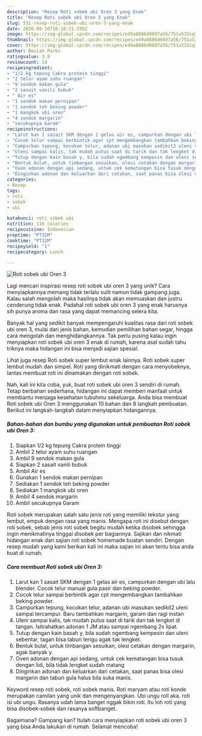 ```yaml
---
description: "Resep Roti sobek ubi Oren 3 yang Enak"
title: "Resep Roti sobek ubi Oren 3 yang Enak"
slug: 531-resep-roti-sobek-ubi-oren-3-yang-enak
date: 2020-08-16T16:18:21.595Z
image: https://img-global.cpcdn.com/recipes/e49a8886d0897a56/751x532cq70/roti-sobek-ubi-oren-3-foto-resep-utama.jpg
thumbnail: https://img-global.cpcdn.com/recipes/e49a8886d0897a56/751x532cq70/roti-sobek-ubi-oren-3-foto-resep-utama.jpg
cover: https://img-global.cpcdn.com/recipes/e49a8886d0897a56/751x532cq70/roti-sobek-ubi-oren-3-foto-resep-utama.jpg
author: Beulah Parks
ratingvalue: 3.9
reviewcount: 14
recipeingredient:
- "1/2 kg tepung Cakra protein tinggi"
- "2 telur ayam suhu ruangan"
- "9 sendok makan gula"
- "2 sasait vanili bubuk"
- " Air es"
- "1 sendok makan pernipan"
- "1 sendok teh beking powder"
- "1 mangkok ubi oren"
- "4 sendok margarin"
- "secukupnya Garam"
recipeinstructions:
- "Larut kan 1 sasait SKM dengan 1 gelas air es, campurkan dengan ubi lalu blender. Cocok telur manual gula pasir dan beking powder."
- "Cocok telur sampai berbintik agar cpt mengembangkan tambahkan beking powder."
- "Campurkan tepung, kocokan telur, adanan ubi masukan sedikit2 uleni sampai tercampur. Baru tambahkan margarin, garam dan ragi instan"
- "Uleni sampai kalis, tak mudah putus saat di tarik dan tak lengket di tangan. Istirahatkan adonan 1 JM atau sampai ngembang 2x lipat."
- "Tutup dengan kain basah y, bila sudah ngembang kempesin dan uleni sebentar, tagan bisa taburi terigu agak tak lengket."
- "Bentuk bulat, untuk timbangan sesuikan, olesi cetakan dengan margarin, agak banyak y."
- "Oven adonan dengan api sedang, untuk cek kematangan bisa tusuk dengan lidi, bila tidak lengket sudah matang"
- "Dinginkan adonan dan keluarkan dari cetakan, saat panas bisa olesi margarin dan taburi gula halus bila suka manis."
categories:
- Resep
tags:
- roti
- sobek
- ubi

katakunci: roti sobek ubi 
nutrition: 116 calories
recipecuisine: Indonesian
preptime: "PT32M"
cooktime: "PT32M"
recipeyield: "1"
recipecategory: Lunch

---
```



![Roti sobek ubi Oren 3](https://img-global.cpcdn.com/recipes/e49a8886d0897a56/751x532cq70/roti-sobek-ubi-oren-3-foto-resep-utama.jpg)

Lagi mencari inspirasi resep roti sobek ubi oren 3 yang unik? Cara menyiapkannya memang tidak terlalu sulit namun tidak gampang juga. Kalau salah mengolah maka hasilnya tidak akan memuaskan dan justru cenderung tidak enak. Padahal roti sobek ubi oren 3 yang enak harusnya sih punya aroma dan rasa yang dapat memancing selera kita.

Banyak hal yang sedikit banyak mempengaruhi kualitas rasa dari roti sobek ubi oren 3, mulai dari jenis bahan, kemudian pemilihan bahan segar, hingga cara mengolah dan menghidangkannya. Tak perlu pusing kalau ingin menyiapkan roti sobek ubi oren 3 enak di rumah, karena asal sudah tahu triknya maka hidangan ini bisa menjadi sajian spesial.

Lihat juga resep Roti sobek super lembut enak lainnya. Roti sobek super lembut mudah dan simpel. Roti yang dinikmati dengan cara menyobeknya, lantas membuat roti ini dinamakan dengan roti sobek.


Nah, kali ini kita coba, yuk, buat roti sobek ubi oren 3 sendiri di rumah. Tetap berbahan sederhana, hidangan ini dapat memberi manfaat untuk membantu menjaga kesehatan tubuhmu sekeluarga. Anda bisa membuat Roti sobek ubi Oren 3 menggunakan 10 bahan dan 8 langkah pembuatan. Berikut ini langkah-langkah dalam menyiapkan hidangannya.

<!--inarticleads1-->

##### Bahan-bahan dan bumbu yang digunakan untuk pembuatan Roti sobek ubi Oren 3:

1. Siapkan 1/2 kg tepung Cakra protein tinggi
1. Ambil 2 telur ayam suhu ruangan
1. Ambil 9 sendok makan gula
1. Siapkan 2 sasait vanili bubuk
1. Ambil  Air es
1. Gunakan 1 sendok makan pernipan
1. Sediakan 1 sendok teh beking powder
1. Sediakan 1 mangkok ubi oren
1. Ambil 4 sendok margarin
1. Ambil secukupnya Garam


Roti sobek merupakan salah satu jenis roti yang memiliki tekstur yang lembut, empuk dengan rasa yang manis. Mengapa roti ini disebut dengan roti sobek, sebab jenis roti sobek begitu mudah ketika disobek sehingga ingin menikmatinya tinggal disobek per bagiannya. Sajikan dan nikmati hidangan enak dari sajian roti sobek homemade buatan sendiri. Dengan resep mudah yang kami berikan kali ini maka sajian ini akan tentu bisa anda buat di rumah. 

<!--inarticleads2-->

##### Cara membuat Roti sobek ubi Oren 3:

1. Larut kan 1 sasait SKM dengan 1 gelas air es, campurkan dengan ubi lalu blender. Cocok telur manual gula pasir dan beking powder.
1. Cocok telur sampai berbintik agar cpt mengembangkan tambahkan beking powder.
1. Campurkan tepung, kocokan telur, adanan ubi masukan sedikit2 uleni sampai tercampur. Baru tambahkan margarin, garam dan ragi instan
1. Uleni sampai kalis, tak mudah putus saat di tarik dan tak lengket di tangan. Istirahatkan adonan 1 JM atau sampai ngembang 2x lipat.
1. Tutup dengan kain basah y, bila sudah ngembang kempesin dan uleni sebentar, tagan bisa taburi terigu agak tak lengket.
1. Bentuk bulat, untuk timbangan sesuikan, olesi cetakan dengan margarin, agak banyak y.
1. Oven adonan dengan api sedang, untuk cek kematangan bisa tusuk dengan lidi, bila tidak lengket sudah matang
1. Dinginkan adonan dan keluarkan dari cetakan, saat panas bisa olesi margarin dan taburi gula halus bila suka manis.


Keyword resep roti sobek, roti sobek manis. Roti maryam atau roti konde merupakan camilan yang unik dan mengenyangkan. Ubi ungu roll aka. roti isi ubi ungu. Rasanya udah lama banget nggak bikin roti. Itu loh roti yang bisa disobek-sobek dan rasanya softbanget. 

Bagaimana? Gampang kan? Itulah cara menyiapkan roti sobek ubi oren 3 yang bisa Anda lakukan di rumah. Selamat mencoba!
